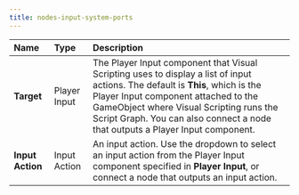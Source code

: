 ```yaml
---
title: nodes-input-system-ports
---
```


| **Name**         | **Type**     | **Description**                                                                                                                                                                                                                                                                                    |
|:-----------------|:-------------|:---------------------------------------------------------------------------------------------------------------------------------------------------------------------------------------------------------------------------------------------------------------------------------------------------|
| **Target**       | Player Input | The Player Input component that Visual Scripting uses to display a list of input actions. The default is **This**, which is the Player Input component attached to the GameObject where Visual Scripting runs the Script Graph. You can also connect a node that outputs a Player Input component. |
| **Input Action** | Input Action | An input action. Use the dropdown to select an input action from the Player Input component specified in **Player Input**, or connect a node that outputs an input action.                                                                                                                         |